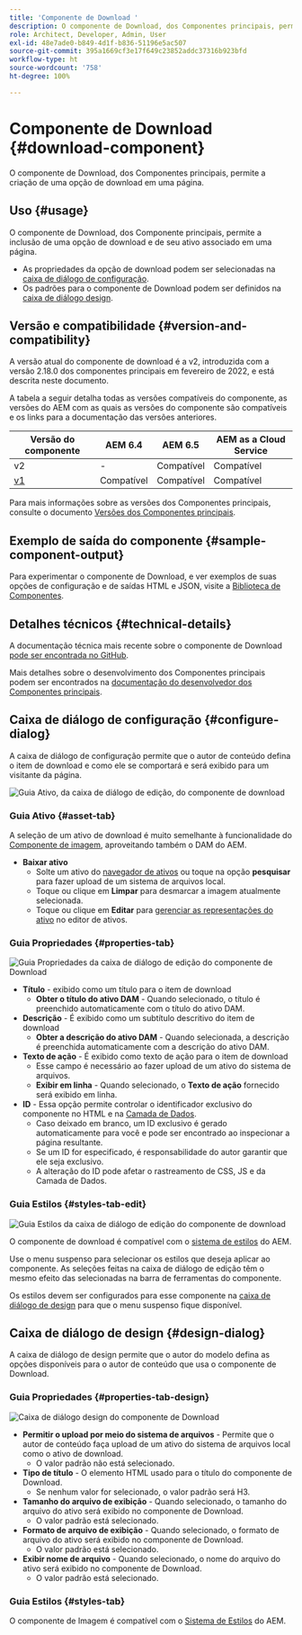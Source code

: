 ```yaml
---
title: 'Componente de Download '
description: O componente de Download, dos Componentes principais, permite a criação de uma opção de download em uma página.
role: Architect, Developer, Admin, User
exl-id: 48e7ade0-b849-4d1f-b836-51196e5ac507
source-git-commit: 395a1669cf3e17f649c23852addc37316b923bfd
workflow-type: ht
source-wordcount: '758'
ht-degree: 100%

---
```


# Componente de Download {#download-component}

O componente de Download, dos Componentes principais, permite a criação de uma opção de download em uma página.

## Uso {#usage}

O componente de Download, dos Componente principais, permite a inclusão de uma opção de download e de seu ativo associado em uma página.

* As propriedades da opção de download podem ser selecionadas na [caixa de diálogo de configuração](#configure-dialog).
* Os padrões para o componente de Download podem ser definidos na [caixa de diálogo design](#design-dialog).

## Versão e compatibilidade {#version-and-compatibility}

A versão atual do componente de download é a v2, introduzida com a versão 2.18.0 dos componentes principais em fevereiro de 2022, e está descrita neste documento.

A tabela a seguir detalha todas as versões compatíveis do componente, as versões do AEM com as quais as versões do componente são compatíveis e os links para a documentação das versões anteriores.

| Versão do componente | AEM 6.4 | AEM 6.5 | AEM as a Cloud Service |
|--- |--- |---|---|
| v2 | - | Compatível | Compatível |
| [v1](v1/download.md) | Compatível | Compatível | Compatível |

Para mais informações sobre as versões dos Componentes principais, consulte o documento [Versões dos Componentes principais](/help/versions.md).

## Exemplo de saída do componente {#sample-component-output}

Para experimentar o componente de Download, e ver exemplos de suas opções de configuração e de saídas HTML e JSON, visite a [Biblioteca de Componentes](https://adobe.com/go/aem_cmp_library_download).

## Detalhes técnicos {#technical-details}

A documentação técnica mais recente sobre o componente de Download [pode ser encontrada no GitHub](https://adobe.com/go/aem_cmp_tech_download_v1).

Mais detalhes sobre o desenvolvimento dos Componentes principais podem ser encontrados na [documentação do desenvolvedor dos Componentes principais](/help/developing/overview.md).

## Caixa de diálogo de configuração {#configure-dialog}

A caixa de diálogo de configuração permite que o autor de conteúdo defina o item de download e como ele se comportará e será exibido para um visitante da página.

![Guia Ativo, da caixa de diálogo de edição, do componente de download](/help/assets/download-edit-asset.png)

### Guia Ativo {#asset-tab}

A seleção de um ativo de download é muito semelhante à funcionalidade do [Componente de imagem](image.md), aproveitando também o DAM do AEM.

* **Baixar ativo**
   * Solte um ativo do [navegador de ativos](https://experienceleague.adobe.com/docs/experience-manager-cloud-service/sites/authoring/fundamentals/environment-tools.html?lang=pt-BR) ou toque na opção **pesquisar** para fazer upload de um sistema de arquivos local.
   * Toque ou clique em **Limpar** para desmarcar a imagem atualmente selecionada.
   * Toque ou clique em **Editar** para [gerenciar as representações do ativo](https://experienceleague.adobe.com/docs/experience-manager-cloud-service/assets/manage/manage-digital-assets.html?lang=pt-BR) no editor de ativos.

### Guia Propriedades {#properties-tab}

![Guia Propriedades da caixa de diálogo de edição do componente de Download](/help/assets/download-edit-properties.png)

* **Título** - exibido como um título para o item de download
   * **Obter o título do ativo DAM** - Quando selecionado, o título é preenchido automaticamente com o título do ativo DAM.
* **Descrição** - É exibido como um subtítulo descritivo do item de download
   * **Obter a descrição do ativo DAM** - Quando selecionada, a descrição é preenchida automaticamente com a descrição do ativo DAM.
* **Texto de ação** - É exibido como texto de ação para o item de download
   * Esse campo é necessário ao fazer upload de um ativo do sistema de arquivos.
   * **Exibir em linha** - Quando selecionado, o **Texto de ação** fornecido será exibido em linha.
* **ID** - Essa opção permite controlar o identificador exclusivo do componente no HTML e na [Camada de Dados](/help/developing/data-layer/overview.md).
   * Caso deixado em branco, um ID exclusivo é gerado automaticamente para você e pode ser encontrado ao inspecionar a página resultante.
   * Se um ID for especificado, é responsabilidade do autor garantir que ele seja exclusivo.
   * A alteração do ID pode afetar o rastreamento de CSS, JS e da Camada de Dados.

### Guia Estilos {#styles-tab-edit}

![Guia Estilos da caixa de diálogo de edição do componente de download](/help/assets/download-edit-styles.png)

O componente de download é compatível com o [sistema de estilos](/help/get-started/authoring.md#component-styling) do AEM.

Use o menu suspenso para selecionar os estilos que deseja aplicar ao componente. As seleções feitas na caixa de diálogo de edição têm o mesmo efeito das selecionadas na barra de ferramentas do componente.

Os estilos devem ser configurados para esse componente na [caixa de diálogo de design](#design-dialog) para que o menu suspenso fique disponível.

## Caixa de diálogo de design {#design-dialog}

A caixa de diálogo de design permite que o autor do modelo defina as opções disponíveis para o autor de conteúdo que usa o componente de Download.

### Guia Propriedades {#properties-tab-design}

![Caixa de diálogo design do componente de Download](/help/assets/download-design.png)

* **Permitir o upload por meio do sistema de arquivos** - Permite que o autor de conteúdo faça upload de um ativo do sistema de arquivos local como o ativo de download.
   * O valor padrão não está selecionado.
* **Tipo de título** - O elemento HTML usado para o título do componente de Download.
   * Se nenhum valor for selecionado, o valor padrão será H3.
* **Tamanho do arquivo de exibição** - Quando selecionado, o tamanho do arquivo do ativo será exibido no componente de Download.
   * O valor padrão está selecionado.
* **Formato de arquivo de exibição** - Quando selecionado, o formato de arquivo do ativo será exibido no componente de Download.
   * O valor padrão está selecionado.
* **Exibir nome de arquivo** - Quando selecionado, o nome do arquivo do ativo será exibido no componente de Download.
   * O valor padrão está selecionado.

### Guia Estilos {#styles-tab}

O componente de Imagem é compatível com o [Sistema de Estilos](/help/get-started/authoring.md#component-styling) do AEM.
